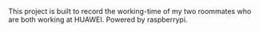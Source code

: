 This project is built to record the working-time of my two roommates who are both working at HUAWEI.
Powered by raspberrypi.

